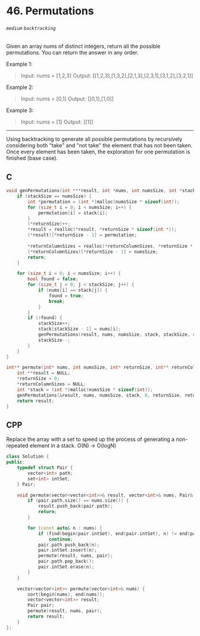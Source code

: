 # 46. Permutations
###### `medium` `backtracking`

Given an array nums of distinct integers, return all the possible permutations. You can return the answer in any order.

Example 1:
> Input: nums = [1,2,3]
Output: [[1,2,3],[1,3,2],[2,1,3],[2,3,1],[3,1,2],[3,2,1]]

Example 2:
> Input: nums = [0,1]
Output: [[0,1],[1,0]]

Example 3:
> Input: nums = [1]
Output: [[1]]

---

Using backtracking to generate all possible permutations by recursively considering both "take" and "not take" the element that has not been taken. Once every element has been taken, the exploration for one permutation is finished (base case).

## C

```cpp
void genPermutations(int ***result, int *nums, int numsSize, int *stack, int stackSize, int *returnSize, int** returnColumnSizes) {
    if (stackSize == numsSize) {
        int *permutation = (int *)malloc(numsSize * sizeof(int));
        for (size_t i = 0; i < numsSize; i++) {
            permutation[i] = stack[i];
        }
        (*returnSize)++;
        *result = realloc(*result, *returnSize * sizeof(int *));
        (*result)[*returnSize - 1] = permutation;
        
        *returnColumnSizes = realloc(*returnColumnSizes, *returnSize * sizeof(int));
        (*returnColumnSizes)[*returnSize - 1] = numsSize;
        return;
    }

    for (size_t i = 0; i < numsSize; i++) {
        bool found = false;
        for (size_t j = 0; j < stackSize; j++) {
            if (nums[i] == stack[j]) {
                found = true;
                break;
            }
        }
        if (!found) {
            stackSize++;
            stack[stackSize - 1] = nums[i];
            genPermutations(result, nums, numsSize, stack, stackSize, returnSize, returnColumnSizes);
            stackSize--;
        }
    }
}

int** permute(int* nums, int numsSize, int* returnSize, int** returnColumnSizes) {
    int **result = NULL;
    *returnSize = 0;
    *returnColumnSizes = NULL;
    int *stack = (int *)malloc(numsSize * sizeof(int));
    genPermutations(&result, nums, numsSize, stack, 0, returnSize, returnColumnSizes);
    return result;
}
```

## CPP

Replace the array with a set to speed up the process of generating a non-repeated element in a stack. O(N) $\rightarrow$ O(logN)

```cpp
class Solution {
public:
    typedef struct Pair {
        vector<int> path;
        set<int> intSet;
    } Pair;

    void permute(vector<vector<int>>& result, vector<int>& nums, Pair& pair) {
        if (pair.path.size() == nums.size()) {
            result.push_back(pair.path);
            return;
        }

        for (const auto& n : nums) {
            if (find(begin(pair.intSet), end(pair.intSet), n) != end(pair.intSet))
                continue;
            pair.path.push_back(n);
            pair.intSet.insert(n);
            permute(result, nums, pair);
            pair.path.pop_back();
            pair.intSet.erase(n);
        }
    }

    vector<vector<int>> permute(vector<int>& nums) {
        sort(begin(nums), end(nums));
        vector<vector<int>> result;
        Pair pair;
        permute(result, nums, pair);
        return result;
    }
};
```
